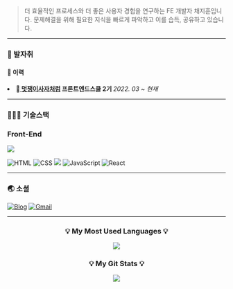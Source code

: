 

> 더 효율적인 프로세스와  더 좋은 사용자 경험을 연구하는 FE 개발자 채지훈입니다. 문제해결을 위해 필요한 지식을 빠르게 파악하고 이를 습득, 공유하고 있습니다.
---

<h3>👣 발자취</h3>
<h4>📌 이력</h4
<ul>
  <li>🦁<strong><a href="https://www.likelion.net/"> 멋쟁이사자처럼</a> 프론트엔드스쿨 2기 </strong><i>2022. 03 ~ 현재</i></li>
</ul>

---

<h3>🧑🏻‍💻 기술스택</h3>

### Front-End
<img src="https://img.shields.io/badge/html5-E34F26?style=for-the-badge&logo=html5&logoColor=white">


![HTML](https://img.shields.io/badge/HTML-E34F26?logo=html5&logoColor=white)
![CSS](https://img.shields.io/badge/CSS-1572B6?logo=css3&logoColor=white)
<img src="https://img.shields.io/badge/Sass-CC6699?style=flat-square&logo=sass&logoColor=white"/>
![JavaScript](https://img.shields.io/badge/JavaScript-F7DF1E?logo=javascript&logoColor=black)
![React](https://img.shields.io/badge/React-61DAFB?logo=react&logoColor=black)

---

<h3>🌏 소셜 </h3>

[![Blog](https://img.shields.io/badge/blog-black?logo=github)](https://velog.io/@hoonn94)
[![Gmail](https://img.shields.io/badge/Gmail-EA4335?style=flat-square&logo=Gmail&logoColor=white)](mailto:hoonn94@gmail.com)

---

<h3 align="center">💡 My Most Used Languages 💡</h3>
<p align="center">
  <a href="https://github.com/jihoon-chae">
    <img align="center" src="https://github-readme-stats.vercel.app/api/top-langs/?username=jihoon-chae&layout=compact&show_icons=${아이콘 보여줄지}&show_owner=ture&hide_title=ture&theme=nord&hide=${가리고 싶은 언어}" />
  </a>
</p>
<h3 align="center">💡 My Git Stats 💡</h3>
<p align="center">
  <a href="https://github.com/jihoon-chae">
    <img align="center" src="https://github-readme-stats.vercel.app/api?username=jihoon-chae&hide=${가릴항목}&hide_title=ture&show_icons=${깃아이콘표시}&include_all_commits=ture&theme=nord}" />
  </a>
</p>


